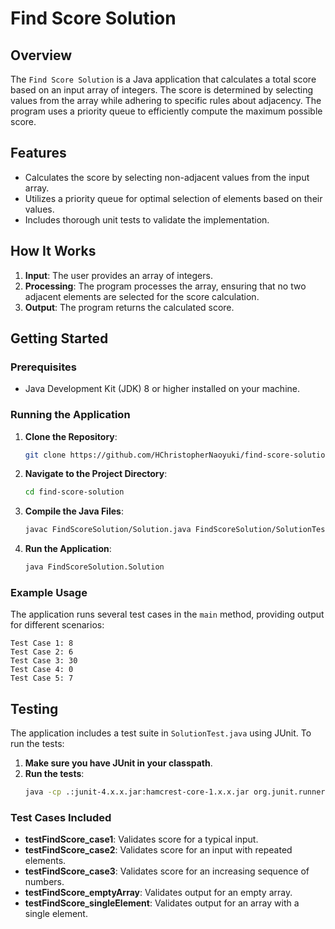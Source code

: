 # Find Score Solution

## Overview
The `Find Score Solution` is a Java application that calculates a total score based on an input array of integers. The score is determined by selecting values from the array while adhering to specific rules about adjacency. The program uses a priority queue to efficiently compute the maximum possible score.

## Features
- Calculates the score by selecting non-adjacent values from the input array.
- Utilizes a priority queue for optimal selection of elements based on their values.
- Includes thorough unit tests to validate the implementation.

## How It Works
1. **Input**: The user provides an array of integers.
2. **Processing**: The program processes the array, ensuring that no two adjacent elements are selected for the score calculation.
3. **Output**: The program returns the calculated score.

## Getting Started

### Prerequisites
- Java Development Kit (JDK) 8 or higher installed on your machine.

### Running the Application
1. **Clone the Repository**:
   ```bash
   git clone https://github.com/HChristopherNaoyuki/find-score-solution-demo.git
   ```
2. **Navigate to the Project Directory**:
   ```bash
   cd find-score-solution
   ```
3. **Compile the Java Files**:
   ```bash
   javac FindScoreSolution/Solution.java FindScoreSolution/SolutionTest.java
   ```
4. **Run the Application**:
   ```bash
   java FindScoreSolution.Solution
   ```

### Example Usage
The application runs several test cases in the `main` method, providing output for different scenarios:
```
Test Case 1: 8
Test Case 2: 6
Test Case 3: 30
Test Case 4: 0
Test Case 5: 7
```

## Testing
The application includes a test suite in `SolutionTest.java` using JUnit. To run the tests:

1. **Make sure you have JUnit in your classpath**.
2. **Run the tests**:
   ```bash
   java -cp .:junit-4.x.x.jar:hamcrest-core-1.x.x.jar org.junit.runner.JUnitCore FindScoreSolution.SolutionTest
   ```

### Test Cases Included
- **testFindScore_case1**: Validates score for a typical input.
- **testFindScore_case2**: Validates score for an input with repeated elements.
- **testFindScore_case3**: Validates score for an increasing sequence of numbers.
- **testFindScore_emptyArray**: Validates output for an empty array.
- **testFindScore_singleElement**: Validates output for an array with a single element.

